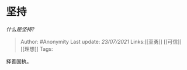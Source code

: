 # 坚持
*什么是坚持?*

> Author: #Anonymity
> Last update: *23/07/2021*
> Links:[[至勇]] [[可信]] [[理想]]
> Tags:

择善固执。
